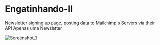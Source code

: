 # Engatinhando-II
Newsletter signing up page, posting data to Mailchimp's Servers via their API
Apenas uma Newsletter

![Screenshot_1](https://user-images.githubusercontent.com/95248915/150446251-17bbc01f-486d-4cea-b082-7d48519c0249.jpg)
